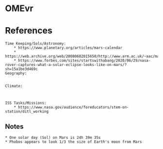 # OMEvr

# References

	Time Keeping/Sols/Astronomy:
		* https://www.planetary.org/articles/mars-calendar
		* https://web.archive.org/web/20080602015650/http://www.arm.ac.uk/~aac/mars/Information.html
		* https://www.forbes.com/sites/startswithabang/2020/06/29/nasa-rover-captures-what-a-solar-eclipse-looks-like-on-mars/?sh=15a1be3d469c
	Geography:


	Climate:



	ISS Tasks/Missions:
		* https://www.nasa.gov/audience/foreducators/stem-on-station/ditl_working



## Notes
	* One solar day (Sol) on Mars is 24h 39m 35s
	* Phobos appears to look 1/3 the size of Earth's moon from Mars
